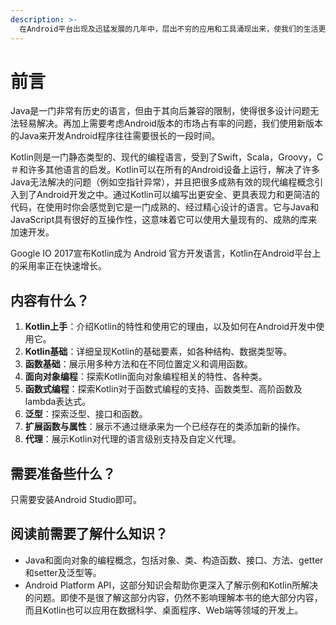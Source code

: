 ```yaml
---
description: >-
  在Android平台出现及迅猛发展的几年中，层出不穷的应用和工具涌现出来，使我们的生活更加便利、更加丰富多彩。在开发过程中，各种开发工具也在飞速地迭代更新，但是有一个核心元素多年来并没有什么变化，那就是开发语言——Java。
---
```


# 前言

Java是一门非常有历史的语言，但由于其向后兼容的限制，使得很多设计问题无法轻易解决。再加上需要考虑Android版本的市场占有率的问题，我们使用新版本的Java来开发Android程序往往需要很长的一段时间。

​Kotlin则是一门静态类型的、现代的编程语言，受到了Swift，Scala，Groovy，C＃和许多其他语言的启发。Kotlin可以在所有的Android设备上运行，解决了许多Java无法解决的问题（例如空指针异常），并且把很多成熟有效的现代编程概念引入到了Android开发之中。通过Kotlin可以编写出更安全、更具表现力和更简洁的代码，在使用时你会感觉到它是一门成熟的、经过精心设计的语言。它与Java和JavaScript具有很好的互操作性，这意味着它可以使用大量现有的、成熟的库来加速开发。

Google IO 2017宣布Kotlin成为 Android 官方开发语言，Kotlin在Android平台上的采用率正在快速增长。

## 内容有什么？

1. **Kotlin上手**：介绍Kotlin的特性和使用它的理由，以及如何在Android开发中使用它。
2. **Kotlin基础**：详细呈现Kotlin的基础要素，如各种结构、数据类型等。
3. **函数基础**：展示用多种方法和在不同位置定义和调用函数。
4. **面向对象编程**：探索Kotlin面向对象编程相关的特性、各种类。
5. **函数式编程**：探索Kotlin对于函数式编程的支持、函数类型、高阶函数及lambda表达式。
6. **泛型**：探索泛型、接口和函数。
7. **扩展函数与属性**：展示不通过继承来为一个已经存在的类添加新的操作。
8. **代理**：展示Kotlin对代理的语言级别支持及自定义代理。

## 需要准备些什么？

只需要安装Android Studio即可。

## 阅读前需要了解什么知识？

* Java和面向对象的编程概念，包括对象、类、构造函数、接口、方法、getter和setter及泛型等。
* Android Platform API，这部分知识会帮助你更深入了解示例和Kotlin所解决的问题。即使不是很了解这部分内容，仍然不影响理解本书的绝大部分内容，而且Kotlin也可以应用在数据科学、桌面程序、Web端等领域的开发上。




